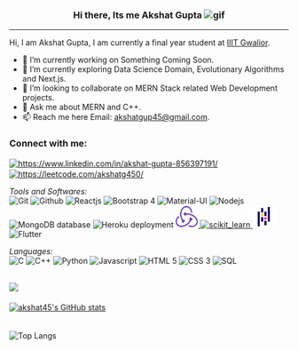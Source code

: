 ### <div align="center"> Hi there, Its me Akshat Gupta <img alt="gif" src="https://media.giphy.com/media/hvRJCLFzcasrR4ia7z/giphy.gif" style="height: 40px"/></div>
<hr/>

Hi, I am Akshat Gupta, I am currently a final year student at [IIIT Gwalior](http://www.iiitm.ac.in/index.php/en/).

- 🔭 I’m currently working on Something Coming Soon.
- 🌱 I’m currently exploring Data Science Domain, Evolutionary Algorithms and Next.js.
- 👯 I’m looking to collaborate on MERN Stack related Web Development projects.
- 💬 Ask me about MERN and C++.
- 📫 Reach me here  Email: [akshatgup45@gmail.com](mailto:akshatgup45@gmail.com).


<h3 align="left">Connect with me:</h3>
<p align="left">
<a href="https://linkedin.com/in/https://www.linkedin.com/in/akshat-gupta-856397191/" target="blank"><img align="center" src="https://raw.githubusercontent.com/rahuldkjain/github-profile-readme-generator/master/src/images/icons/Social/linked-in-alt.svg" alt="https://www.linkedin.com/in/akshat-gupta-856397191/" height="30" width="40" /></a>
<a href="https://www.leetcode.com/https://leetcode.com/akshatg450/" target="blank"><img align="center" src="https://raw.githubusercontent.com/rahuldkjain/github-profile-readme-generator/master/src/images/icons/Social/leet-code.svg" alt="https://leetcode.com/akshatg450/" height="30" width="40" /></a>
</p>

*Tools and Softwares:*  
<img title="Git" src="https://img.icons8.com/color/40/000000/git.png"/> <img title="Github" src="https://img.icons8.com/fluency/40/000000/github.png"/>
<img title="Reactjs" src="https://img.icons8.com/color/40/000000/react-native.png"/> 
<img title="Bootstrap 4" src="https://img.icons8.com/color/40/000000/bootstrap.png"/> 
<img title="Material-UI" src="https://img.icons8.com/color/40/000000/material-ui.png"/> 
<img title="Nodejs" src="https://img.icons8.com/color/50/000000/nodejs.png"/> 
<img title="MongoDB database" src="https://img.icons8.com/color/40/000000/mongodb.png"/> 
<img title="Heroku deployment" src="https://img.icons8.com/color/40/000000/heroku.png"/> 
 <a href="https://redux.js.org" target="_blank" rel="noreferrer"> <img src="https://raw.githubusercontent.com/devicons/devicon/master/icons/redux/redux-original.svg" alt="redux" width="40" height="40"/> </a> 
 <a href="https://scikit-learn.org/" target="_blank" rel="noreferrer"> <img src="https://upload.wikimedia.org/wikipedia/commons/0/05/Scikit_learn_logo_small.svg" alt="scikit_learn" width="40" height="40"/> </a> 
 <a href="https://pandas.pydata.org/" target="_blank" rel="noreferrer"> <img src="https://raw.githubusercontent.com/devicons/devicon/2ae2a900d2f041da66e950e4d48052658d850630/icons/pandas/pandas-original.svg" alt="pandas" width="40" height="40"/> </a> 
<img title="Flutter" src="https://img.icons8.com/color/48/000000/flutter.png"/>

*Languages:*  
<img title="C" src="https://img.icons8.com/color/40/000000/c-programming.png"/> <img title="C++" src="https://img.icons8.com/color/40/000000/c-plus-plus-logo.png"/>
<img title="Python" src="https://img.icons8.com/fluency/40/000000/python.png"/> 
<img title="Javascript" src="https://img.icons8.com/color/40/000000/javascript.png"/> 
<img title="HTML 5" src="https://img.icons8.com/color/40/000000/html-5--v1.png"/> 
<img title="CSS 3" src="https://img.icons8.com/color/40/000000/css3.png"/> 
<img title="SQL" src="https://img.icons8.com/color/40/000000/sql.png"/> 

<br>![](https://komarev.com/ghpvc/?username=akshat45&color=dc143c)</br>
<br>[![akshat45's GitHub stats](https://github-readme-stats.vercel.app/api?username=akshat45&show_icons=true&theme=radical)](https://github.com/akshat45/github-readme-stats)</br>
<br></br>
![Top Langs](https://github-readme-stats.vercel.app/api/top-langs/?username=akshat45&hide=css,scss,html&theme=tokyonight)
